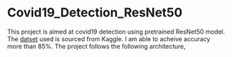 # Covid19_Detection_ResNet50

This project is aimed at covid19 detection using pretrained ResNet50 model. The [datset](https://www.kaggle.com/tawsifurrahman/covid19-radiography-database) used is sourced from Kaggle.
I am able to acheive accuracy more than 85%. The project follows the following architecture,

